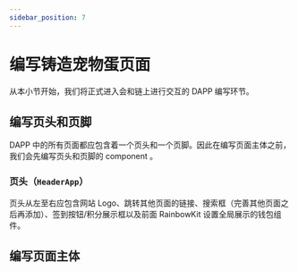 ```yaml
---
sidebar_position: 7
---
```


# 编写铸造宠物蛋页面

从本小节开始，我们将正式进入会和链上进行交互的 DAPP 编写环节。

## 编写页头和页脚

DAPP 中的所有页面都应包含着一个页头和一个页脚。因此在编写页面主体之前，我们会先编写页头和页脚的 component 。

### 页头（`HeaderApp`）

页头从左至右应包含网站 Logo、跳转其他页面的链接、搜索框（完善其他页面之后再添加）、签到按钮/积分展示框以及前面 RainbowKit 设置全局展示的钱包组件。

## 编写页面主体